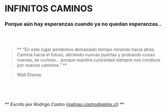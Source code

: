 # INFINITOS CAMINOS
### Porque aún hay esperanzas cuando ya no quedan esperanzas..



<br><br>
> ** “En este lugar perdemos demasiado tiempo mirando hacia atrás.
Camina hacia el futuro, abriendo nuevas puertas y probando cosas nuevas, se curioso... porque nuestra curiosidad siempre nos conduce por nuevos caminos.” **

> Walt Disney

<br><br><br>


** _Escrito por Rodrigo Castro (rodrigo.castro@aphix.cl)_ **





